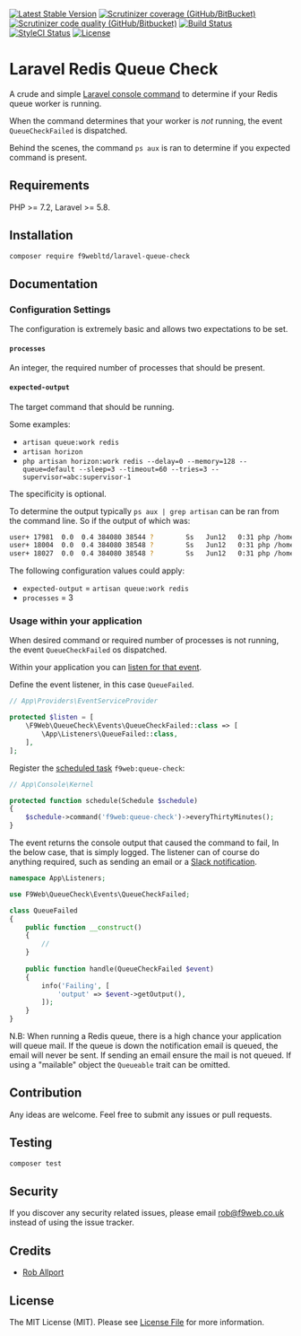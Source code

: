 [![Latest Stable Version](https://img.shields.io/packagist/v/f9webltd/laravel-queue-check.svg)](https://packagist.org/packages/f9webltd/laravel-queue-check)
[![Scrutinizer coverage (GitHub/BitBucket)](https://img.shields.io/scrutinizer/coverage/g/f9webltd/laravel-queue-check)](https://packagist.org/packages/f9webltd/laravel-queue-check)
[![Scrutinizer code quality (GitHub/Bitbucket)](https://img.shields.io/scrutinizer/quality/g/f9webltd/laravel-queue-check)](https://packagist.org/packages/f9webltd/laravel-queue-check)
[![Build Status](https://travis-ci.org/f9webltd/laravel-queue-check.svg?branch=master)](https://travis-ci.org/f9webltd/laravel-queue-check)
[![StyleCI Status](https://github.styleci.io/repos/272114358/shield)](https://github.styleci.io/repos/272114358)
[![License](https://poser.pugx.org/f9webltd/laravel-validation-rules/license)](https://packagist.org/packages/f9webltd/laravel-validation-rules)

# Laravel Redis Queue Check

A crude and simple [Laravel console command](https://laravel.com/docs/master/artisan) to determine if your Redis queue worker is running.

When the command determines that your worker is *not* running, the event `QueueCheckFailed` is dispatched.

Behind the scenes, the command `ps aux` is ran to determine if you expected command is present.

## Requirements

PHP >= 7.2, Laravel >= 5.8.

## Installation

``` bash
composer require f9webltd/laravel-queue-check
```

## Documentation

### Configuration Settings

The configuration is extremely basic and allows two expectations to be set.

#### `processes`

An integer, the required number of processes that should be present. 

#### `expected-output`

The target command that should be running. 

Some examples: 

- `artisan queue:work redis`
- `artisan horizon`
- `php artisan horizon:work redis --delay=0 --memory=128 --queue=default --sleep=3 --timeout=60 --tries=3 --supervisor=abc:supervisor-1`
 
The specificity is optional. 

To determine the output typically `ps aux | grep artisan` can be ran from the command line. So if the output of which was:

``` bash
user+ 17981  0.0  0.4 384080 38544 ?        Ss   Jun12   0:31 php /home/user/artisan queue:work redis --queue=live --sleep=3 --tries=3
user+ 18004  0.0  0.4 384080 38548 ?        Ss   Jun12   0:31 php /home/user/artisan queue:work redis --queue=live --sleep=3 --tries=3
user+ 18027  0.0  0.4 384080 38548 ?        Ss   Jun12   0:31 php /home/user/artisan queue:work redis --queue=live --sleep=3 --tries=3
```

The following configuration values could apply:

- `expected-output` = `artisan queue:work redis`
- `processes` = 3
 
### Usage within your application

When desired command or required number of processes is not running, the event `QueueCheckFailed` os dispatched.

Within your application you can [listen for that event](https://laravel.com/docs/master/events).

Define the event listener, in this case `QueueFailed`.

``` php
// App\Providers\EventServiceProvider

protected $listen = [
    \F9Web\QueueCheck\Events\QueueCheckFailed::class => [
        \App\Listeners\QueueFailed::class,
    ],
];
```

Register the [scheduled task](https://laravel.com/docs/master/scheduling) `f9web:queue-check`:

``` php
// App\Console\Kernel

protected function schedule(Schedule $schedule) 
{
    $schedule->command('f9web:queue-check')->everyThirtyMinutes();
}


```

The event returns the console output that caused the command to fail, In the below case, that is simply logged. The listener can of course do anything required, such as sending an email or a [Slack notification](https://laravel.com/docs/master/notifications#slack-notifications).

``` php
namespace App\Listeners;

use F9Web\QueueCheck\Events\QueueCheckFailed;

class QueueFailed
{
    public function __construct()
    {
        //
    }
    
    public function handle(QueueCheckFailed $event)
    {
        info('Failing', [
            'output' => $event->getOutput(),
        ]);
    }
}

``` 

N.B: When running a Redis queue, there is a high chance your application will queue mail. If the queue is down the notification email is queued, the email will never be sent. If sending an email ensure the mail is not queued. If using a "mailable" object the `Queueable` trait can be omitted. 
 
## Contribution

Any ideas are welcome. Feel free to submit any issues or pull requests.

## Testing

``` bash
composer test
```

## Security

If you discover any security related issues, please email rob@f9web.co.uk instead of using the issue tracker.

## Credits

- [Rob Allport](https://github.com/ultrono)

## License

The MIT License (MIT). Please see [License File](LICENSE.md) for more information.

